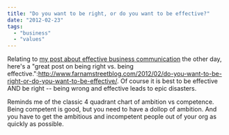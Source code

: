 ```yaml
---
title: "Do you want to be right, or do you want to be effective?"
date: "2012-02-23"
tags: 
  - "business"
  - "values"
---
```


Relating to [my post about effective business communication](http://theludwigs.com/2012/02/you-might-want-to-develop-a-weapon-besides-the-bazooka/) the other day, here's a "great post on being right vs. being effective.":http://www.farnamstreetblog.com/2012/02/do-you-want-to-be-right-or-do-you-want-to-be-effective/. Of course it is best to be effective AND be right -- being wrong and effective leads to epic disasters.

Reminds me of the classic 4 quadrant chart of ambition vs competence. Being competent is good, but you need to have a dollop of ambition. And you have to get the ambitious and incompetent people out of your org as quickly as possible.
